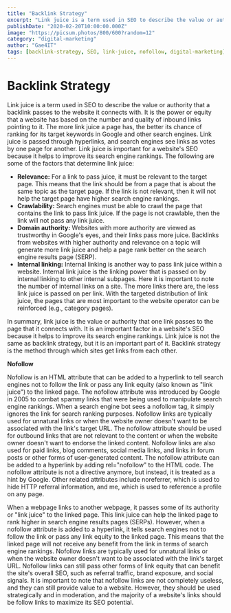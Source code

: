 ```yaml
---
title: "Backlink Strategy"
excerpt: "Link juice is a term used in SEO to describe the value or authority that a backlink passes to the website it connects with."
publishDate: "2020-02-20T10:00:00.000Z"
image: "https://picsum.photos/800/600?random=12"
category: "digital-marketing"
author: "Gae4IT"
tags: [backlink-strategy, SEO, link-juice, nofollow, digital-marketing]
---
```


# Backlink Strategy

Link juice is a term used in SEO to describe the value or authority that a backlink passes to the website it connects with. It is the power or equity that a website has based on the number and quality of inbound links pointing to it. The more link juice a page has, the better its chance of ranking for its target keywords in Google and other search engines. Link juice is passed through hyperlinks, and search engines see links as votes by one page for another. Link juice is important for a website's SEO because it helps to improve its search engine rankings. The following are some of the factors that determine link juice:

- **Relevance:** For a link to pass juice, it must be relevant to the target page. This means that the link should be from a page that is about the same topic as the target page. If the link is not relevant, then it will not help the target page have higher search engine rankings.
- **Crawlability:** Search engines must be able to crawl the page that contains the link to pass link juice. If the page is not crawlable, then the link will not pass any link juice.
- **Domain authority:** Websites with more authority are viewed as trustworthy in Google's eyes, and their links pass more juice. Backlinks from websites with higher authority and relevance on a topic will generate more link juice and help a page rank better on the search engine results page (SERP).
- **Internal linking:** Internal linking is another way to pass link juice within a website. Internal link juice is the linking power that is passed on by internal linking to other internal subpages. Here it is important to note the number of internal links on a site. The more links there are, the less link juice is passed on per link. With the targeted distribution of link juice, the pages that are most important to the website operator can be reinforced (e.g., category pages).

In summary, link juice is the value or authority that one link passes to the page that it connects with. It is an important factor in a website's SEO because it helps to improve its search engine rankings. Link juice is not the same as backlink strategy, but it is an important part of it. Backlink strategy is the method through which sites get links from each other.

**Nofollow**

Nofollow is an HTML attribute that can be added to a hyperlink to tell search engines not to follow the link or pass any link equity (also known as "link juice") to the linked page. The nofollow attribute was introduced by Google in 2005 to combat spammy links that were being used to manipulate search engine rankings. When a search engine bot sees a nofollow tag, it simply ignores the link for search ranking purposes. Nofollow links are typically used for unnatural links or when the website owner doesn't want to be associated with the link's target URL. The nofollow attribute should be used for outbound links that are not relevant to the content or when the website owner doesn't want to endorse the linked content. Nofollow links are also used for paid links, blog comments, social media links, and links in forum posts or other forms of user-generated content. The nofollow attribute can be added to a hyperlink by adding rel="nofollow" to the HTML code. The nofollow attribute is not a directive anymore, but instead, it is treated as a hint by Google. Other related attributes include noreferrer, which is used to hide HTTP referral information, and me, which is used to reference a profile on any page.

When a webpage links to another webpage, it passes some of its authority or "link juice" to the linked page. This link juice can help the linked page to rank higher in search engine results pages (SERPs). However, when a nofollow attribute is added to a hyperlink, it tells search engines not to follow the link or pass any link equity to the linked page. This means that the linked page will not receive any benefit from the link in terms of search engine rankings. Nofollow links are typically used for unnatural links or when the website owner doesn't want to be associated with the link's target URL. Nofollow links can still pass other forms of link equity that can benefit the site's overall SEO, such as referral traffic, brand exposure, and social signals. It is important to note that nofollow links are not completely useless, and they can still provide value to a website. However, they should be used strategically and in moderation, and the majority of a website's links should be follow links to maximize its SEO potential.